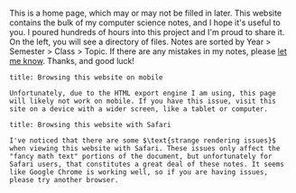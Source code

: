 This is a home page, which may or may not be filled in later. This website contains the bulk of my computer science notes, and I hope it's useful to you. I poured hundreds of hours into this project and I'm proud to share it. On the left, you will see a directory of files. Notes are sorted by Year > Semester > Class > Topic. If there are any mistakes in my notes, please [let me know](https://github.com/benjitusk/Computer-Science-Notes/issues/new/choose). Thanks, and good luck!

```ad-fail
title: Browsing this website on mobile

Unfortunately, due to the HTML export engine I am using, this page will likely not work on mobile. If you have this issue, visit this site on a device with a wider screen, like a tablet or computer.
```

```ad-bug
title: Browsing this website with Safari

I've noticed that there are some $\text{strange rendering issues}$ when viewing this website with Safari. These issues only affect the "fancy math text" portions of the document, but unfortunately for Safari users, that constitutes a great deal of these notes. It seems like Google Chrome is working well, so if you are having issues, please try another browser.
```
